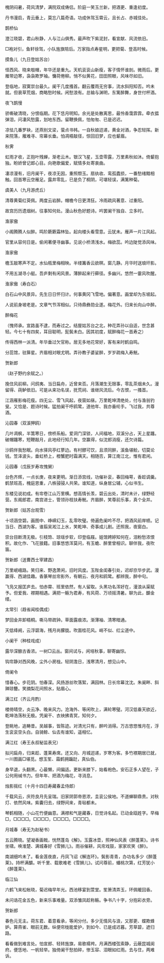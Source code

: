<!-- { "loadSidebar": true } -->

槐阴闷暑，荷风清梦，满院双成俦侣。阶庭一笑玉兰新，把酒更、重逢初度。

丹书漫启，青云垂上，莫忘八篇奇语。功成休驾玉霄云，且长占、赤城佳处。

鹊桥仙

澄江晓碧，君山秋静，人与江山俱秀。最声吹下紫泥封，看宣献、风流依旧。

□袍对引，鱼轩徐驾，小队旌旗陪后。万家指点寿星明，更把菊、登高时候。

摸鱼儿（九日登姑苏台）

怪西风、晓来攲帽，年华还是重九。天机衮衮山新瘦，客子情怀谁剖。微雨后。更雁带边寒，袅袅欺罗袖。慵荷倦柳。悄不似黄花，田田照眼，风味尽如旧。

登临地，寂寞崇台最久。阑干几度搔首。翻云覆雨无穷事，流水斜阳知否。吟未就。但衰草荒烟，商略愁时候。闲愁浪有。总输与渊明，东篱醉舞，身世付杯酒。

夜飞鹊慢

骄嘶破清晓，分恨临期。花下恁月明知。余光是处散离思，最怜香霭霏霏。牵衣揾弹泪，问凄风愁露，划地东西。留鞭换佩，怕匆匆、已是迟迟。

凉怯几番罗袂，还燕别文梁，萤点书帏。一自秋娘迢递，黄金对酒，争忍轻挥。新来院落，雁难寻、帘幕长垂。怕凋梧敲径，惊回旧梦，应也颦眉。

秋霁

虹雨才收，正抱叶残蝉，渐老云木。银汉飞星，玉壶零露，万里素秋如沐。倚颦抱独。盼娇曾记郎心目。向艳歌偏爱，赋情多处寄衷曲。

凄凉漫有，旧月阑干，夜凉无因，重照颓玉。扇纨收、鸾孤蠹损，一番愁绪黯相触。回首寒云空雁足。露井零乱，已是负了桐阴，可堪轻误，满篱种菊。

虞美人（九月游虎丘）

清尊黄菊红萸佩。两度云岩醉。帽檐今日更清狂。冷雨疏风著意、过重阳。

故宫历历遗烟树。往事知何处。漫山秋色好题诗。吟罢阑干独自、立多时。

渔家傲

小阁腾腾人似醉。鸣阶簌簌霜林坠。起向楼头看雪意。云犹未。雁声一片江风起。

官里从容何日是。偷闲著便寻幽事。见说小桥清浅水。梅欲蕊。吟边陡觉添风味。

渔家傲

檐玉敲寒声不定。水仙瓶里梅相映。半缕篝香云欲暝。窗几静。月华时送琅玕影。

不用五湖寻小艇。吾庐剩有闲风景。薄醉起来行藓径。多幽兴。悠然一霎风吹醒。

渔家傲（寿白石）

白石山中风景异。先生日日怀归计。何事黄冈飞雪地。偏著意。画堂却为东坡起。

人说前身坡老是。文章气节浑相似。只待鼎彝勋业遂。梅花外。归来长向山中醉。

醉梅花

（愧师承。宣路虽不逮，而寿过之。结屋姑苏台之北，种花弄孙以自适，世念甚轻。今七十有四矣，耳目聪明，髭鬓未白。因其初度，赋醉梅花一首寿之）

传得西林一派清。年华垂过欠官称。居无多地花常好，客有来时鹤自鸣。

分蕊馆，驻箳星。齐眉相对眼尤明。弄孙教子婆娑醉，岁岁疏梅入寿觥。

贺新郎

（赵子野约余赋之。）

挽住风前柳。问鸱夷、当日扁舟，近曾来否。月落潮生无限事，零乱茶烟未久。漫留得、莼鲈依旧。可是从来功名误，抚荒祠、谁继风流后。今古恨，一搔首。

江涵雁影梅花瘦。四无尘、雪飞风起，夜窗如昼。万里乾坤清绝处，付与渔翁钓叟。又恰是、题诗时候。猛拍阑干呼鸥鹭，道他年、我亦垂纶手。飞过我，共尊酒。

沁园春（双溪狎鸥）

几叶凋枫，半篙寒日，傍桥系船。爱洞门深锁，人间福地，双溪分占，天上星躔。破帽躔寒，短鞭敲月，此地经行知几年。空赢得，似沈郎消瘦，还欠诗篇。

沙鸥伴我愁眠。向水驿风亭红蓼边。有村醪可饮，且须同醉，溪鱼堪鲙，切莫论钱。笠泽波头，垂虹桥上，橙蟹肥时霜满天。相随否，算江南江北，惟有君闲。

沁园春（戊辰岁寿攻愧舅）

台色齐辉，一点长庚，夜来更明。渐日添宫线，功催补衮，春回梅萼，香趁调羹。鹤禁班高，槐庭恩重，八帙骎骎人共荣。谁知道，纵身居公辅，心似书生。

东楼见说初成。有帘卷江山万里横。想高情长羡，碧云出处，清时未计，绿野经营。东阁郎君，南宫进士，管领孙枝扶寿觥。齐眉醉，笑尊前乐事，真个全并。

贺新郎（姑苏台观雪）

十顷涵空碧。画图中、峥嵘幻玉，乱零吹璧。倚遍危阑吟不尽，把酒风前岸帻。记当日、西湖为客。谁翦吴淞江上水，笑乾坤、奇事成儿剧。还照我，夜窗白。

崇台目断清无极。引枝筇、琼瑶步软，印登临屐。娃馆娉婷知何在，泪粉愁浓恨积。故化作、飞花狼籍。旧事悠悠浑莫问，有玉蟾、醉里曾相识。聊伴我，夜吹笛。

贺新郎（送曹西士宰建昌）

万里岷峨路。笑归来、野逸萧闲，旧时风度。玉陛金闺春引处，迟却京华步武。漫赢得、西湖佳趣。香篆琴丝帘影外，有朝云、夜月和鸥鹭。都辨我，醉中句。

飞凫又报匡庐去。怕赤霄、班里依然，有人留取。头黑功名浑好在，漫浪从渠赋予。但爱我、襟期相遇。满把一觞为君寿，有风荷、万顷摇清暑。聊为此，釂金缕。

太常引（趋省闻桂偶成）

梦回金井卸梧桐。嘶马带疏钟。草面露痕浓。渐薄袖、清寒暗通。

天低绛阙，云浮碧海，残月尚朦胧。吹面桂花风。峭不似、红尘道中。

小阑干（种桂戏成）

露华深酿古香浓。一树□云丛。窗间试与，闲培秋事，聊寄幽悰。

钩帘静对西风晚，尘外小房栊。轻阴澹日，浅寒清月，想见山中。

倚阑令

惜春心。步花阴。怕春深。风扬游丝吹落絮，满园林。日长帘幕沈沈。朱阑畔、斜亸琼簪。笑摘梨花间照水，贴眉心。

满江红（齐云月酌）

楼倚晴空，炎云净、晚来风力。沧海外、等闲吹上，满轮寒璧。河汉低垂天欲近，乾坤浩荡秋无极。凭阑干、衣袂拂青冥，知何夕。

登眺地，追畴昔。吴越事，皆陈迹。对清光只有，醉吟消得。万古悠悠惟月在，浮生衮衮空头白。自骑鲸、仙去有谁知，遥相忆。

满江红（寿王永叔秘监表兄）

拟问扁舟，归来趁、蓬莱寿席。还又向、月城迢递，岁寒为客。多竹襟期居已就，一川图画□堪觅。想玉笙、霜鹤拥蹁跹，真仙伯。

身早退，头翻黑。心最懒，间偏适。更新来膝下，始看袍色。安石正多人望在，子公何用缄书力。但年年、把酒为梅花，寻消息。

烛影摇红（十月十四日寿藏春孟侍郎）

千载风云，庆符良月先呈瑞。旧家阴郭帝恩浓，圭衮公侯地。不道蝉聊鼎贵。对秋灯、依然风味。紫囊归去，绿野间来，青毡都未。

琴鹤相随，小山花竹便幽意。满襟和气是藏春，日觉诗名起。已动金瓯姓字。早梅□，□□□□。□□□□，□□□□。□□□□。

月城春（寿无为赵秘书）

五云腾晓。望凝香画戟，恍然蓬岛《解》。玉露冰壶，照神仙风表《醉蓬莱》。诗书坐啸。唤淮楚、满城春好《雪狮儿》。雨谷催耕，风帘戏鼓，家家欢笑《醉》。

南湖细吟未了。看金莲夜直，丹凤飞诏《解连环》。鬓影青青，办功名多少《醉蓬莱》。持杯满釂。听千里、载歌难老《雪狮儿》。试问尊前，蟠桃次第，红芳犹小《醉蓬莱》。

临江仙

六鹤飞来松帐晓，菊迟梅早年光。西池移宴到萱堂。笙箫清弄玉，环佩暖回香。

未问诰花金五色，新来乐事难量。双添雏凤趁称觞。争书八十字，分抱彩衣旁。

贺新郎

春色元无主。荷东君、着意看承，等闲分付。多少无情风与浪，又那更、蝶欺蜂妒。算燕雀、眼前无数。纵便帘栊能爱护，到如今、已是成迟暮。芳草碧，遮归路。

看看做到难言处。怕宣郎、轻转旌旗，易歌襦袴。月满西楼弦索静，云蔽昆城阆府。便恁地、一帆轻举。独倚阑干愁拍碎，惨玉容、泪眼如红雨。去与住，两难诉。

